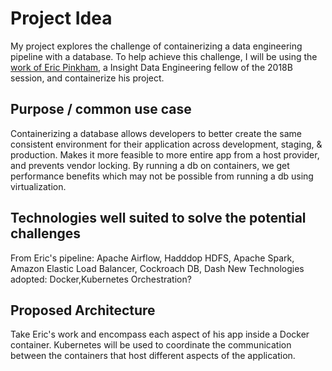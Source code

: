 # Project Idea 
My project explores the challenge of containerizing a data engineering pipeline with a database.
To help achieve this challenge, I will be using the [work of Eric Pinkham](https://github.com/ericapinkham/Insight_DE_GUS.git), a Insight Data Engineering
fellow of the 2018B session, and containerize his project.  

## Purpose / common use case
Containerizing a database allows developers to better create the same consistent environment for 
their application across development, staging, & production.
Makes it more feasible to more entire app from a host provider, and prevents vendor locking.
By running a db on containers, we get performance benefits which may not be possible from running a db
using virtualization. 

## Technologies well suited to solve the potential challenges

From Eric's pipeline: Apache Airflow, Hadddop HDFS, Apache Spark, Amazon Elastic Load Balancer, Cockroach DB, Dash
New Technologies adopted: Docker,Kubernetes Orchestration? 

## Proposed Architecture

Take Eric's work and encompass each aspect of his app inside a Docker container. Kubernetes will be used
to coordinate the communication between the containers that host different aspects of the application. 
